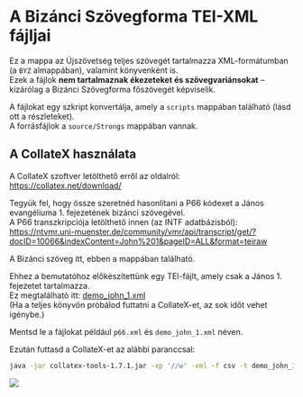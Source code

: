 # A Bizánci Szövegforma TEI-XML fájljai

Ez a mappa az Újszövetség teljes szövegét tartalmazza XML-formátumban (a `BYZ` almappában), valamint könyvenként is.  
Ezek a fájlok **nem tartalmaznak ékezeteket és szövegvariánsokat** – kizárólag a Bizánci Szövegforma főszövegét képviselik.

A fájlokat egy szkript konvertálja, amely a `scripts` mappában található (lásd ott a részleteket).  
A forrásfájlok a `source/Strongs` mappában vannak.

## A CollateX használata

A CollateX szoftver letölthető erről az oldalról:  
https://collatex.net/download/

Tegyük fel, hogy össze szeretnéd hasonlítani a P66 kódexet a János evangéliuma 1. fejezetének bizánci szövegével.  
A P66 transzkripciója letölthető innen (az INTF adatbázisból):  
https://ntvmr.uni-muenster.de/community/vmr/api/transcript/get/?docID=10066&indexContent=John%201&pageID=ALL&format=teiraw

A Bizánci szöveg itt, ebben a mappában található.

Ehhez a bemutatóhoz előkészítettünk egy TEI-fájlt, amely csak a János 1. fejezetet tartalmazza.  
Ez megtalálható itt: [demo_john_1.xml](assets/demo_john_1.xml)  
(Ha a teljes könyvön próbálod futtatni a CollateX-et, az sok időt vehet igénybe.)

Mentsd le a fájlokat például `p66.xml` és `demo_john_1.xml` néven.

Ezután futtasd a CollateX-et az alábbi paranccsal:

```bash
java -jar collatex-tools-1.7.1.jar -xp '//w' -xml -f csv -t demo_john_1.xml p66.xml > collation.csv
```

![](assets/coll.png)
